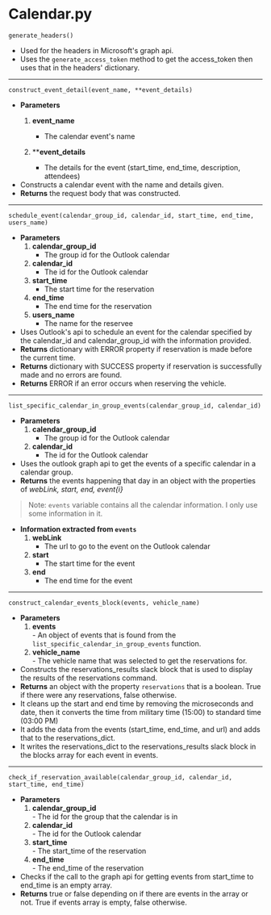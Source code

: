 # Calendar.py  
`generate_headers()`  
- Used for the headers in Microsoft's graph api.  
- Uses the `generate_access_token` method to get the access_token then uses that in the headers' dictionary.  
---
`construct_event_detail(event_name, **event_details)`  
- **Parameters**  
  1. **event_name**  
      - The calendar event's name
      
  2. ****event_details**  
      - The details for the event (start_time, end_time, description, attendees)  
- Constructs a calendar event with the name and details given.  
- **Returns** the request body that was constructed.  
---  
`schedule_event(calendar_group_id, calendar_id, start_time, end_time, users_name)`  
- **Parameters**  
  1. **calendar_group_id**  
      - The group id for the Outlook calendar  
  2. **calendar_id**  
      - The id for the Outlook calendar  
  3. **start_time**  
      - The start time for the reservation  
  4. **end_time**  
      - The end time for the reservation  
  5. **users_name**  
      - The name for the reservee  
- Uses Outlook's api to schedule an event for the calendar specified by the calendar_id and calendar_group_id with the information provided.  
- **Returns** dictionary with ERROR property if reservation is made before the current time.  
- **Returns** dictionary with SUCCESS property if reservation is successfully made and no errors are found.  
- **Returns** ERROR if an error occurs when reserving the vehicle.  
---  
`list_specific_calendar_in_group_events(calendar_group_id, calendar_id)`  
- **Parameters**  
  1. **calendar_group_id**  
      - The group id for the Outlook calendar  
  2. **calendar_id**  
      - The id for the Outlook calendar  
- Uses the outlook graph api to get the events of a specific calendar in a calendar group.  
- **Returns** the events happening that day in an object with the properties of *webLink, start, end, event{i}*
>Note: `events` variable contains all the calendar information. I only use some information in it.
- **Information extracted from `events`**
  1. **webLink**  
      - The url to go to the event on the Outlook calendar  
  2. **start**  
      - The start time for the event  
  3. **end**  
      - The end time for the event  
---
`construct_calendar_events_block(events, vehicle_name)`  
- **Parameters**  
    1. **events**  
      - An object of events that is found from the `list_specific_calendar_in_group_events` function. 
    2. **vehicle_name**  
      - The vehicle name that was selected to get the reservations for.  
- Constructs the reservations_results slack block that is used to display the results of the reservations command. 
- **Returns** an object with the property `reservations` that is a boolean. True if there were any reservations, false otherwise.  
- It cleans up the start and end time by removing the microseconds and date, then it converts the time from military time (15:00) to standard time (03:00 PM)  
- It adds the data from the events (start_time, end_time, and url) and adds that to the reservations_dict.  
- It writes the reservations_dict to the reservations_results slack block in the blocks array for each event in events.  
---  
`check_if_reservation_available(calendar_group_id, calendar_id, start_time, end_time)`  
- **Parameters**  
    1. **calendar_group_id**  
      - The id for the group that the calendar is in  
    2. **calendar_id**  
      - The id for the Outlook calendar  
    3. **start_time**  
      - The start_time of the reservation  
    4. **end_time**  
      - The end_time of the reservation  
- Checks if the call to the graph api for getting events from start_time to end_time is an empty array.  
- **Returns** true or false depending on if there are events in the array or not. True if events array is empty, false otherwise.  


